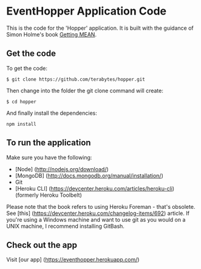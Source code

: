 # EventHopper Application Code

This is the code for the 'Hopper' application. It is built with the guidance of Simon Holme's book [Getting MEAN](https://www.manning.com/books/getting-mean-with-mongo-express-angular-and-node).

## Get the code

To get the code:

`$ git clone https://github.com/terabytes/hopper.git`

Then change into the folder the git clone command will create:

`$ cd hopper`

And finally install the dependencies:

`npm install`

## To run the application
Make sure you have the following:
- [Node] (http://nodejs.org/download/)
- [MongoDB] (http://docs.mongodb.org/manual/installation/)
- Git
- [Heroku CLI] (https://devcenter.heroku.com/articles/heroku-cli) (formerly Heroku Toolbelt)

Please note that the book refers to using Heroku Foreman - that's obsolete. See [this] (https://devcenter.heroku.com/changelog-items/692) article. If you're using a Windows machine and want to use git as you would on a UNIX machine, I recommend installing GitBash.

## Check out the app
Visit [our app] (https://eventhopper.herokuapp.com/)
